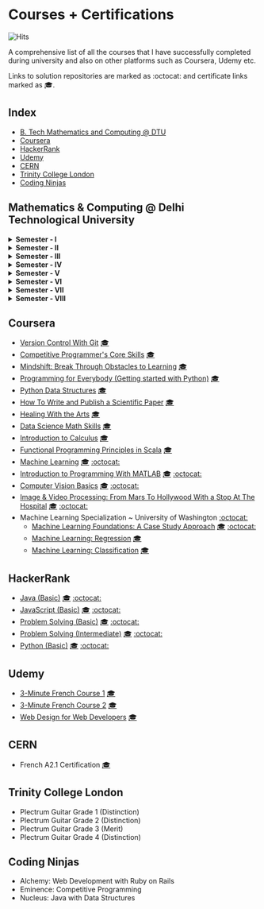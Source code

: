 # Courses + Certifications

![Hits](https://hits.seeyoufarm.com/api/count/incr/badge.svg?url=https://github.com/anishLearnsToCode/course-list)

A comprehensive list of all the courses that I have successfully completed 
during university and also on other platforms such as Coursera, Udemy etc.

Links to solution repositories are marked as :octocat: and certificate links marked as 🎓.

## Index
- [B. Tech Mathematics and Computing @ DTU](#mathematics--computing--delhi-technological-university)
- [Coursera](#coursera)
- [HackerRank](#hackerrank)
- [Udemy](#udemy)
- [CERN](#cern)
- [Trinity College London](#trinity-college-london)
- [Coding Ninjas](#coding-ninjas)

## Mathematics & Computing @ Delhi Technological University
<details>
    <summary><b>Semester - I</b></summary>
    <ul>
        <li>Mathematics - I</li>
        <li>Physics - I</li>
        <li>Basic Electrical Engineering</li>
        <li>Programming Fundamentals</li>
        <li>Engineering Graphics</li>
        <li>Introduction to Environmental Science</li>
    </ul>
</details>

<details>
    <summary><b>Semester - II</b></summary>
    <ul>
        <li>Mathematics - II</li>
        <li>Physics - II</li>
        <li>Chemistry</li>
        <li>Basic Mechanical Engineering</li>
        <li>Workshop Practice</li>
        <li>Communication Skills</li>
    </ul>
</details>

<details>
    <summary><b>Semester - III</b></summary>
    <ul>
        <li>Data Structures</li>
        <li>Discrete Mathematics</li>
        <li>Mathematics - III</li>
        <li>Probability and Statistics</li>
        <li>Engineering Analysis and design </li>
        <li>Fundamentals of Management</li>
    </ul>
</details>

<details>
    <summary><b>Semester - IV</b></summary>
    <ul>
        <li>Algorithm Design and Analysis</li>
        <li>Real Analysis</li>
        <li>Computer Organization and Architecture</li>
        <li>Linear Algebra</li>
        <li>Scientific Computing</li>
        <li>Engineering Economics</li>
    </ul>
</details>

<details>
    <summary><b>Semester - V</b></summary>
    <ul>
        <li>Stochastic Process</li>
        <li>Operating Systems</li>
        <li>Computer Vision</li>
        <li>Technical Communication</li>
    </ul>
</details>

<details>
    <summary><b>Semester - VI</b></summary>
    <ul>
        <li>Database Management System</li>
        <li>Theory of Computation</li>
        <li>Financial Engineering</li>
        <li>Computer Networks</li>
        <li>Professional Ethics and Human Values</li>
    </ul>
</details>

<details>
    <summary><b>Semester - VII</b></summary>
    <ul>
        <li>To be completed in December 2021</li>
    </ul>
</details>

<details>
    <summary><b>Semester - VIII</b></summary>
    <ul>
        <li>To be completed in May 2021</li>
    </ul>
</details>

## Coursera
- [Version Control With Git](https://www.coursera.org/learn/version-control-with-git/)  [🎓](https://www.coursera.org/account/accomplishments/verify/UPCHWGAGX66D)
- [Competitive Programmer's Core Skills](https://www.coursera.org/learn/competitive-programming-core-skills/) [🎓](https://www.coursera.org/account/accomplishments/verify/WPS6KUZMT6YL)
- [Mindshift: Break Through Obstacles to Learning](https://www.coursera.org/learn/mindshift/) [🎓](http://coursera.org/verify/X8K5SWR3J3KL)
- [Programming for Everybody (Getting started with Python)](https://www.coursera.org/learn/python/) [🎓](https://www.coursera.org/account/accomplishments/records/D5K85FFC6FZT)
- [Python Data Structures](https://www.coursera.org/learn/python-data/) [🎓](https://www.coursera.org/account/accomplishments/verify/W6M2HC2WW79T)
- [How To Write and Publish a Scientific Paper](https://www.coursera.org/learn/how-to-write-a-scientific-paper/) [🎓](https://www.coursera.org/account/accomplishments/verify/V6NGNQ5ZYQL7)
- [Healing With the Arts](https://www.coursera.org/learn/healing-with-the-arts) [🎓](https://www.coursera.org/account/accomplishments/verify/A2YD424R3JNX)
- [Data Science Math Skills](https://www.coursera.org/learn/datasciencemathskills) [🎓](https://www.coursera.org/account/accomplishments/verify/QVKVPWWLEZU3)
- [Introduction to Calculus](https://www.coursera.org/learn/introduction-to-calculus) [🎓](http://coursera.org/verify/NQMRJLG6VTRY)
- [Functional Programming Principles in Scala](https://www.coursera.org/learn/progfun1/) [🎓](http://coursera.org/verify/CTQZVZZZKT5W)
- [Machine Learning]() [🎓](http://coursera.org/verify/PY3HEUJFNZ2M) [:octocat:](https://github.com/anishLearnsToCode/ml-stanford)
- [Introduction to Programming With MATLAB](https://www.coursera.org/learn/matlab) [🎓](http://coursera.org/verify/3S3AANA8JQTN) [:octocat:](https://github.com/anishLearnsToCode/introduction-to-programming-with-matlab)
- [Computer Vision Basics](https://www.coursera.org/learn/computer-vision-basics) [🎓](http://coursera.org/verify/9H6SGUGD6YNM) [:octocat:](https://github.com/anishLearnsToCode/computer-vision-basics)
- [Image & Video Processing: From Mars To Hollywood With a Stop At The Hospital](https://www.coursera.org/learn/image-processing) [🎓](http://coursera.org/verify/JPV9JYDEZVBQ) [:octocat:](https://github.com/anishLearnsToCode/from-mars-to-hollywood-with-a-stop-at-the-hospital)
- Machine Learning Specialization ~ University of Washington [:octocat:](https://github.com/anishLearnsToCode/ml-uni-washington)
    - [Machine Learning Foundations: A Case Study Approach](https://www.coursera.org/learn/ml-foundations/) [🎓](https://www.coursera.org/account/accomplishments/verify/GCKW98KUK5X5) [:octocat:](https://github.com/anishLearnsToCode/ml-foundations-case-study-approach)
    - [Machine Learning: Regression](https://www.coursera.org/learn/ml-regression/) [🎓](https://www.coursera.org/account/accomplishments/verify/UQ9UZPVU6RMF)
    - [Machine Learning: Classification](https://www.coursera.org/learn/ml-classification/) [🎓](https://www.coursera.org/account/accomplishments/verify/BCZ8GWHTNV9J)

## HackerRank
- [Java (Basic)](https://www.hackerrank.com/skills-verification) [🎓](https://www.hackerrank.com/certificates/e7bb326e632c) [:octocat:](https://github.com/anishLearnsToCode/hackerrank-java-basic-skill-test)  
- [JavaScript (Basic)](https://www.hackerrank.com/skills-verification) [🎓](https://www.hackerrank.com/certificates/03ed5b8c542a) [:octocat:](https://github.com/anishLearnsToCode/hackerrank-js-basic-skill-test)  
- [Problem Solving (Basic)](https://www.hackerrank.com/skills-verification) [🎓](https://www.hackerrank.com/certificates/c0a4672b1159) [:octocat:](https://github.com/anishLearnsToCode/hackerrank-problem-solving-skill-test)  
- [Problem Solving (Intermediate)](https://www.hackerrank.com/skills-verification) [🎓](https://www.hackerrank.com/certificates/6ef045988fd1) [:octocat:](https://github.com/anishLearnsToCode/hackerrank-problem-solving-intermediate-skill-test)  
- [Python (Basic)](https://www.hackerrank.com/skills-verification) [🎓](https://www.hackerrank.com/certificates/306084b1c4cc) [:octocat:](https://github.com/anishLearnsToCode/hackerrank-python-basic-skill-test)  

## Udemy 
- [3-Minute French Course 1](https://www.udemy.com/course/3-minute-french-full-course-1/) [🎓](https://www.udemy.com/certificate/UC-1KECT4EP/)
- [3-Minute French Course 2](https://www.udemy.com/course/3-minute-french-course-2/) [🎓](https://www.udemy.com/certificate/UC-QA36OCQA/)
- [Web Design for Web Developers](https://www.udemy.com/course/web-design-secrets/) [🎓](https://www.udemy.com/certificate/UC-8KTW4FNX/)

## CERN
- French A2.1 Certification [🎓](https://drive.google.com/file/d/1OlO6p2n6OdIgy4WO6_mn2B70r5sC4gwa/view)

## Trinity College London
- Plectrum Guitar Grade 1 (Distinction)
- Plectrum Guitar Grade 2 (Distinction)
- Plectrum Guitar Grade 3 (Merit)
- Plectrum Guitar Grade 4 (Distinction) 

## Coding Ninjas
- Alchemy: Web Development with Ruby on Rails
- Eminence: Competitive Programming
- Nucleus: Java with Data Structures
